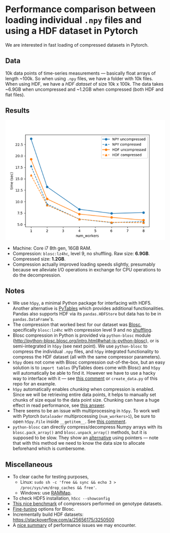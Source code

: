 # Performance comparison between loading individual `.npy` files and using a HDF dataset in Pytorch

We are interested in fast loading of compressed datasets in Pytorch.

<!-- *Dated: June 2019* -->

## Data

10k data points of time-series measurements &mdash; basically float arrays of length ~100k. So when using `.npy` files, we have a folder with 10k files. When using HDF, we have a *HDF dataset* of size 10k x 100k. The data takes ~6.9GB when uncompressed and ~1.2GB when compressed (both HDF and flat files).

## Results

![comparison](https://github.com/chanshing/pytorch-h5py-comparison/blob/master/comparison.png)

- Machine: Core i7 8th gen, 16GB RAM.
- Compression: `blosc:lz4hc`, level 9, no shuffling. Raw size: **6.9GB**. Compressed size: **1.2GB**.
- Compression actually improved loading speeds slightly, presumably because we alleviate I/O operations in exchange for CPU operations to do the decompression.

## Notes

- We use `h5py`, a minimal Python package for interfacing with HDF5.
Another alternative is [PyTables](https://www.pytables.org/usersguide/introduction.html) which provides additional functionalities. Pandas also supports HDF via its `pandas.HDFStore` but data has to be in `pandas.DataFrame`'s.
- The compression that worked best for our dataset was [Blosc](http://blosc.org/pages/blosc-in-depth/), specifically `blosc:lz4hc` with compression level 9 and no [shuffling](http://python-blosc.blosc.org/tutorial.html#using-different-filters).
- Blosc compression in Python is provided via `python-blosc` module (http://python-blosc.blosc.org/intro.html#what-is-python-blosc), or is semi-integrated in `h5py` (see next point). We use `python-blosc` to compress the individual `.npy` files, and `h5py` integrated functionality to compress the HDF dataset (all with the same compressor parameters).
- `h5py` does not come with Blosc compression out-of-the-box, but an easy solution is to `import tables` (PyTables does come with Blosc) and `h5py` will automatically be able to find it. However we have to use a hacky way to interface with it &mdash; see [this comment](https://github.com/h5py/h5py/issues/611#issuecomment-353694301) or `create_data.py` of this repo for an example.
- `h5py` automatically enables *chunking* when compression is enabled. Since we will be retrieving entire data points, it helps to manually set chunks of size equal to the data point size. Chunking can have a huge effect in read performance,
see [this answer](https://stackoverflow.com/a/27713489/3250500).
- There seems to be an issue with multiprocessing in `h5py`. To work well with Pytorch `Dataloader` multiprocessing (`num_workers>1`), be sure to open `h5py.File` inside `__getitem__`. See [this comment](https://discuss.pytorch.org/t/dataloader-when-num-worker-0-there-is-bug/25643/16).
- `python-blosc` can directly compress/decompress Numpy arrays with its `blosc.pack_array()` and `blosc.unpack_array()` methods, but it is supposed to be slow. They show an [alternative](http://python-blosc.blosc.org/tutorial.html#packaging-numpy-arrays) using pointers &mdash; note that with this method we need to know the data size to allocate beforehand which is cumbersome.

## Miscellaneous
- To clear cache for testing purposes,
    - Linux: `sudo sh -c 'free && sync && echo 3 > /proc/sys/vm/drop_caches && free'`.
    - Windows: use [RAMMap](https://docs.microsoft.com/en-us/sysinternals/downloads/rammap).
- To check HDF5 installation, `h5cc --showconfig`
- [This nice benchmark](http://alimanfoo.github.io/2016/09/21/genotype-compression-benchmark.html) of compressors performed on genotype datasets.
- [Fine-tuning](http://python-blosc.blosc.org/tutorial.html#fine-tuning-compression-parameters) options for Blosc.
- Incrementally build HDF datasets: https://stackoverflow.com/a/25656175/3250500
- A [nice summary](https://discuss.pytorch.org/t/how-to-prefetch-data-when-processing-with-gpu/548/19) of performance issues we may encounter.
